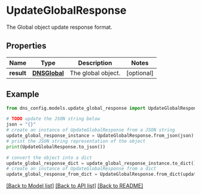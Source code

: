 # UpdateGlobalResponse

The Global object update response format.

## Properties

Name | Type | Description | Notes
------------ | ------------- | ------------- | -------------
**result** | [**DNSGlobal**](DNSGlobal.md) | The global object. | [optional] 

## Example

```python
from dns_config.models.update_global_response import UpdateGlobalResponse

# TODO update the JSON string below
json = "{}"
# create an instance of UpdateGlobalResponse from a JSON string
update_global_response_instance = UpdateGlobalResponse.from_json(json)
# print the JSON string representation of the object
print(UpdateGlobalResponse.to_json())

# convert the object into a dict
update_global_response_dict = update_global_response_instance.to_dict()
# create an instance of UpdateGlobalResponse from a dict
update_global_response_from_dict = UpdateGlobalResponse.from_dict(update_global_response_dict)
```
[[Back to Model list]](../README.md#documentation-for-models) [[Back to API list]](../README.md#documentation-for-api-endpoints) [[Back to README]](../README.md)


